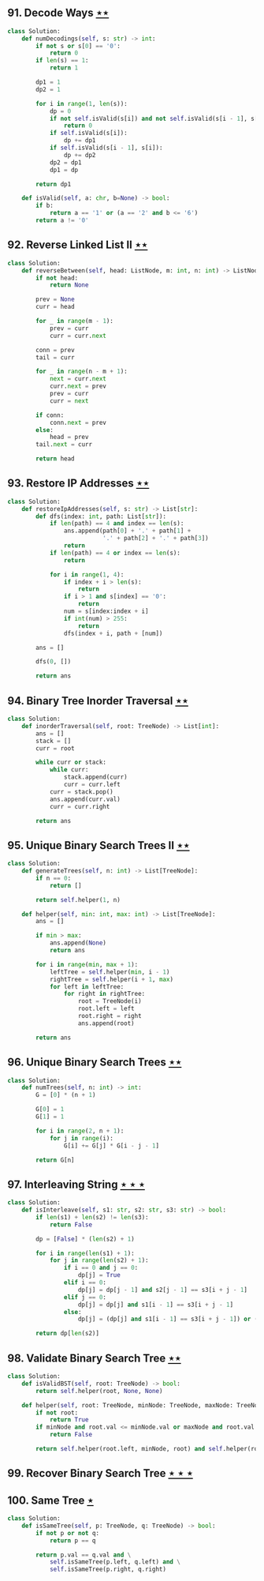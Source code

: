 ## 91. Decode Ways [$\star\star$](https://leetcode.com/problems/decode-ways)

```python
class Solution:
    def numDecodings(self, s: str) -> int:
        if not s or s[0] == '0':
            return 0
        if len(s) == 1:
            return 1

        dp1 = 1
        dp2 = 1

        for i in range(1, len(s)):
            dp = 0
            if not self.isValid(s[i]) and not self.isValid(s[i - 1], s[i]):
                return 0
            if self.isValid(s[i]):
                dp += dp1
            if self.isValid(s[i - 1], s[i]):
                dp += dp2
            dp2 = dp1
            dp1 = dp

        return dp1

    def isValid(self, a: chr, b=None) -> bool:
        if b:
            return a == '1' or (a == '2' and b <= '6')
        return a != '0'
```

## 92. Reverse Linked List II [$\star\star$](https://leetcode.com/problems/reverse-linked-list-ii)

```python
class Solution:
    def reverseBetween(self, head: ListNode, m: int, n: int) -> ListNode:
        if not head:
            return None

        prev = None
        curr = head

        for _ in range(m - 1):
            prev = curr
            curr = curr.next

        conn = prev
        tail = curr

        for _ in range(n - m + 1):
            next = curr.next
            curr.next = prev
            prev = curr
            curr = next

        if conn:
            conn.next = prev
        else:
            head = prev
        tail.next = curr

        return head
```

## 93. Restore IP Addresses [$\star\star$](https://leetcode.com/problems/restore-ip-addresses)

```python
class Solution:
    def restoreIpAddresses(self, s: str) -> List[str]:
        def dfs(index: int, path: List[str]):
            if len(path) == 4 and index == len(s):
                ans.append(path[0] + '.' + path[1] +
                           '.' + path[2] + '.' + path[3])
                return
            if len(path) == 4 or index == len(s):
                return

            for i in range(1, 4):
                if index + i > len(s):
                    return
                if i > 1 and s[index] == '0':
                    return
                num = s[index:index + i]
                if int(num) > 255:
                    return
                dfs(index + i, path + [num])

        ans = []

        dfs(0, [])

        return ans
```

## 94. Binary Tree Inorder Traversal [$\star\star$](https://leetcode.com/problems/binary-tree-inorder-traversal)

```python
class Solution:
    def inorderTraversal(self, root: TreeNode) -> List[int]:
        ans = []
        stack = []
        curr = root

        while curr or stack:
            while curr:
                stack.append(curr)
                curr = curr.left
            curr = stack.pop()
            ans.append(curr.val)
            curr = curr.right

        return ans
```

## 95. Unique Binary Search Trees II [$\star\star$](https://leetcode.com/problems/unique-binary-search-trees-ii)

```python
class Solution:
    def generateTrees(self, n: int) -> List[TreeNode]:
        if n == 0:
            return []

        return self.helper(1, n)

    def helper(self, min: int, max: int) -> List[TreeNode]:
        ans = []

        if min > max:
            ans.append(None)
            return ans

        for i in range(min, max + 1):
            leftTree = self.helper(min, i - 1)
            rightTree = self.helper(i + 1, max)
            for left in leftTree:
                for right in rightTree:
                    root = TreeNode(i)
                    root.left = left
                    root.right = right
                    ans.append(root)

        return ans
```

## 96. Unique Binary Search Trees [$\star\star$](https://leetcode.com/problems/unique-binary-search-trees)

```python
class Solution:
    def numTrees(self, n: int) -> int:
        G = [0] * (n + 1)

        G[0] = 1
        G[1] = 1

        for i in range(2, n + 1):
            for j in range(i):
                G[i] += G[j] * G[i - j - 1]

        return G[n]
```

## 97. Interleaving String [$\star\star\star$](https://leetcode.com/problems/interleaving-string)

```python
class Solution:
    def isInterleave(self, s1: str, s2: str, s3: str) -> bool:
        if len(s1) + len(s2) != len(s3):
            return False

        dp = [False] * (len(s2) + 1)

        for i in range(len(s1) + 1):
            for j in range(len(s2) + 1):
                if i == 0 and j == 0:
                    dp[j] = True
                elif i == 0:
                    dp[j] = dp[j - 1] and s2[j - 1] == s3[i + j - 1]
                elif j == 0:
                    dp[j] = dp[j] and s1[i - 1] == s3[i + j - 1]
                else:
                    dp[j] = (dp[j] and s1[i - 1] == s3[i + j - 1]) or (dp[j - 1] and s2[j - 1] == s3[i + j - 1])

        return dp[len(s2)]
```

## 98. Validate Binary Search Tree [$\star\star$](https://leetcode.com/problems/validate-binary-search-tree)

```python
class Solution:
    def isValidBST(self, root: TreeNode) -> bool:
        return self.helper(root, None, None)

    def helper(self, root: TreeNode, minNode: TreeNode, maxNode: TreeNode) -> bool:
        if not root:
            return True
        if minNode and root.val <= minNode.val or maxNode and root.val >= maxNode.val:
            return False

        return self.helper(root.left, minNode, root) and self.helper(root.right, root, maxNode)
```

## 99. Recover Binary Search Tree [$\star\star\star$](https://leetcode.com/problems/recover-binary-search-tree)

## 100. Same Tree [$\star$](https://leetcode.com/problems/same-tree)

```python
class Solution:
    def isSameTree(self, p: TreeNode, q: TreeNode) -> bool:
        if not p or not q:
            return p == q

        return p.val == q.val and \
            self.isSameTree(p.left, q.left) and \
            self.isSameTree(p.right, q.right)
```
